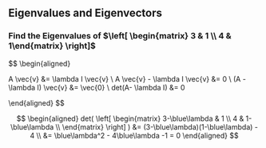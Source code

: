 Eigenvalues and Eigenvectors
----------------------------

### Find the Eigenvalues of $\left[ \begin{matrix} 3 & 1 \\ 4 & 1\end{matrix} \right]$
$$
\begin{aligned}

A \vec{v} &=  \lambda I \vec{v} \\
A \vec{v} - \lambda I \vec{v} &=  0 \\
(A - \lambda I) \vec{v} &= \vec{0} \\
det(A- \lambda I) &= 0

\end{aligned}
$$

$$
\begin{aligned}
det(
\left[ \begin{matrix}
    3-\blue\lambda & 1 \\
    4 & 1-\blue\lambda \\
\end{matrix} \right]
) &= (3-\blue\lambda)(1-\blue\lambda) - 4 \\
&= \blue\lambda^2 - 4\blue\lambda -1 = 0
\end{aligned}
$$
